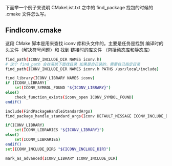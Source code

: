 


下面举一个例子来说明 CMakeList.txt 之中的 find_package 找包的时候的 .cmake 文件怎么写。
## FindIconv.cmake
这段 CMake 脚本是用来查找 iconv 库和头文件的。主要是任务是找到 编译时的头文件（解决符号问题）和 找到 链接时的库文件 （包括动态库和静态库）
```bash
find_path(ICONV_INCLUDE_DIR NAMES iconv.h)
# 这个 find_path 会在系统下面找目录 如果是自己装的，需要自己指定目录
find_path(ICONV_INCLUDE_DIR NAMES iconv.h PATHS /usr/local/include)

find_library(ICONV_LIBRARY NAMES iconv)
if (ICONV_LIBRARY)
    set(ICONV_SYMBOL_FOUND "${ICONV_LIBRARY}")
else()
    check_function_exists(iconv_open ICONV_SYMBOL_FOUND)
endif()

include(FindPackageHandleStandardArgs)
find_package_handle_standard_args(Iconv DEFAULT_MESSAGE ICONV_INCLUDE_DIR ICONV_SYMBOL_FOUND)

if(ICONV_LIBRARY)
    set(ICONV_LIBRARIES "${ICONV_LIBRARY}")
else()
    set(ICONV_LIBRARIES)
endif()
set(ICONV_INCLUDE_DIRS "${ICONV_INCLUDE_DIR}")

mark_as_advanced(ICONV_LIBRARY ICONV_INCLUDE_DIR)
```